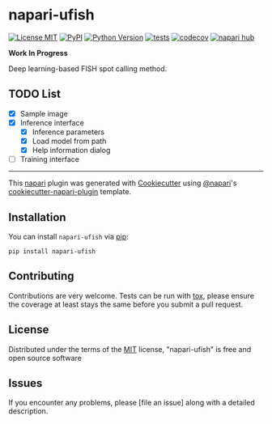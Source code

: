 # napari-ufish

[![License MIT](https://img.shields.io/pypi/l/napari-ufish.svg?color=green)](https://github.com/Nanguage/napari-ufish/raw/main/LICENSE)
[![PyPI](https://img.shields.io/pypi/v/napari-ufish.svg?color=green)](https://pypi.org/project/napari-ufish)
[![Python Version](https://img.shields.io/pypi/pyversions/napari-ufish.svg?color=green)](https://python.org)
[![tests](https://github.com/Nanguage/napari-ufish/workflows/tests/badge.svg)](https://github.com/Nanguage/napari-ufish/actions)
[![codecov](https://codecov.io/gh/Nanguage/napari-ufish/branch/main/graph/badge.svg)](https://codecov.io/gh/Nanguage/napari-ufish)
[![napari hub](https://img.shields.io/endpoint?url=https://api.napari-hub.org/shields/napari-ufish)](https://napari-hub.org/plugins/napari-ufish)

**Work In Progress**

Deep learning-based FISH spot calling method.

## TODO List

- [x] Sample image
- [x] Inference interface
    - [x] Inference parameters
    - [x] Load model from path
    - [x] Help information dialog
- [ ] Training interface

----------------------------------

This [napari] plugin was generated with [Cookiecutter] using [@napari]'s [cookiecutter-napari-plugin] template.

<!--
Don't miss the full getting started guide to set up your new package:
https://github.com/napari/cookiecutter-napari-plugin#getting-started

and review the napari docs for plugin developers:
https://napari.org/stable/plugins/index.html
-->

## Installation

You can install `napari-ufish` via [pip]:

    pip install napari-ufish


## Contributing

Contributions are very welcome. Tests can be run with [tox], please ensure
the coverage at least stays the same before you submit a pull request.

## License

Distributed under the terms of the [MIT] license,
"napari-ufish" is free and open source software

## Issues

If you encounter any problems, please [file an issue] along with a detailed description.

[napari]: https://github.com/napari/napari
[Cookiecutter]: https://github.com/audreyr/cookiecutter
[@napari]: https://github.com/napari
[MIT]: http://opensource.org/licenses/MIT
[BSD-3]: http://opensource.org/licenses/BSD-3-Clause
[GNU GPL v3.0]: http://www.gnu.org/licenses/gpl-3.0.txt
[GNU LGPL v3.0]: http://www.gnu.org/licenses/lgpl-3.0.txt
[Apache Software License 2.0]: http://www.apache.org/licenses/LICENSE-2.0
[Mozilla Public License 2.0]: https://www.mozilla.org/media/MPL/2.0/index.txt
[cookiecutter-napari-plugin]: https://github.com/napari/cookiecutter-napari-plugin

[napari]: https://github.com/napari/napari
[tox]: https://tox.readthedocs.io/en/latest/
[pip]: https://pypi.org/project/pip/
[PyPI]: https://pypi.org/
